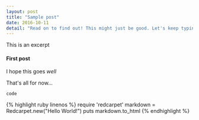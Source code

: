 ```yaml
---
layout: post
title: "Sample post"
date: 2016-10-11
detail: "Read on to find out! This might just be good. Let's keep typing!"
---
```


This is an excerpt<!--exp-->

#### First post
I hope this goes *well*



That's all for now...

`code`

{% highlight ruby linenos %}
require 'redcarpet'
markdown = Redcarpet.new("Hello World!")
puts markdown.to_html
{% endhighlight %}